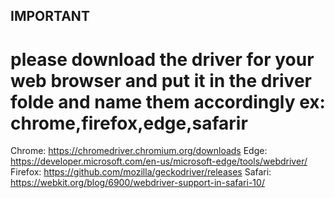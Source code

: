 
## IMPORTANT

# please download the driver for your web browser and put it in the driver folde and name them accordingly ex: chrome,firefox,edge,safarir

Chrome: 	https://chromedriver.chromium.org/downloads
Edge: 	https://developer.microsoft.com/en-us/microsoft-edge/tools/webdriver/
Firefox: 	https://github.com/mozilla/geckodriver/releases
Safari: 	https://webkit.org/blog/6900/webdriver-support-in-safari-10/